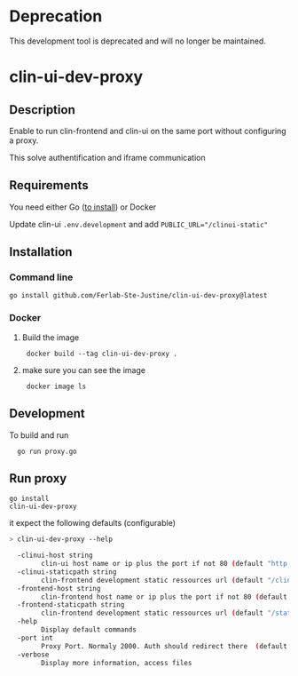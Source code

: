 # Deprecation

This development tool is deprecated and will no longer be maintained.

# clin-ui-dev-proxy

## Description

Enable to run clin-frontend and clin-ui on the same port without configuring a proxy.

This solve authentification and iframe communication

## Requirements

You need either Go ([to install](https://go.dev/doc/install)) or Docker

Update clin-ui `.env.development` and add `PUBLIC_URL="/clinui-static"`

## Installation
### Command line

    go install github.com/Ferlab-Ste-Justine/clin-ui-dev-proxy@latest

### Docker

1. Build the image

        docker build --tag clin-ui-dev-proxy .

2. make sure you can see the image

        docker image ls

## Development

To build and run

      go run proxy.go

## Run proxy

    go install
    clin-ui-dev-proxy

it expect the following defaults (configurable)

```bash
> clin-ui-dev-proxy --help

  -clinui-host string
        clin-ui host name or ip plus the port if not 80 (default "http://0.0.0.0:2005")
  -clinui-staticpath string
        clin-frontend development static ressources url (default "/clinui-static")
  -frontend-host string
        clin-frontend host name or ip plus the port if not 80 (default "http://0.0.0.0:2002")
  -frontend-staticpath string
        clin-frontend development static ressources url (default "/static")
  -help
        Display default commands
  -port int
        Proxy Port. Normaly 2000. Auth should redirect there  (default 2000)
  -verbose
        Display more information, access files
```
